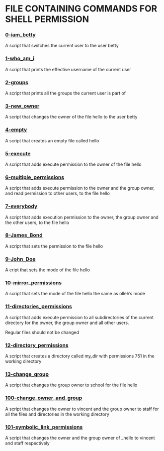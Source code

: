 # FILE CONTAINING COMMANDS FOR SHELL PERMISSION
### [0-iam_betty](0-iam_betty)
A script that switches the current user to the user betty

### [1-who_am_i](1-who_am_i)
A script that prints the effective username of the current user

### [2-groups](2-groups)
A script that prints all the groups the current user is part of

### [3-new_owner](3-new_owner)
A script that changes the owner of the file hello to the user betty

### [4-empty](4-empty)
A script that creates an empty file called hello

### [5-execute](5-execute)
A script that adds execute permission to the owner of the file hello

### [6-multiple_permissions](6-multiple_permissions)
A script that adds execute permission to the owner and the group owner, and read permission to other users, to the file hello

### [7-everybody](7-everybody)
A script that adds execution permission to the owner, the group owner and the other users, to the file hello

### [8-James_Bond](8-James_Bond)
A script that sets the permission to the file hello

### [9-John_Doe](9-John_Doe)
A cript that sets the mode of the file hello

### [10-mirror_permissions](10-mirror_permissions)
A script that sets the mode of the file hello the same as olleh’s mode

### [11-directories_permissions](11-directories_permissions)
A script that adds execute permission to all subdirectories of the current directory for the owner, the group owner and all other users.

Regular files should not be changed

### [12-directory_permissions](12-directory_permissions)
A script that creates a directory called my_dir with permissions 751 in the working directory

### [13-change_group](13-change_group)
A script that changes the group owner to school for the file hello

### [100-change_owner_and_group](100-change_owner_and_group)
A script that changes the owner to vincent and the group owner to staff for all the files and directories in the working directory

### [101-symbolic_link_permissions](101-symbolic_link_permissions)
A script that changes the owner and the group owner of _hello to vincent and staff respectively
